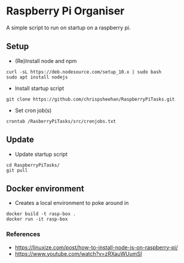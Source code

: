 # Raspberry Pi Organiser
A simple script to run on startup on a raspberry pi.

## Setup
- (Re)Install node and npm
```
curl -sL https://deb.nodesource.com/setup_10.x | sudo bash
sudo apt install nodejs
```
- Install startup script
```
git clone https://github.com/chrispsheehan/RaspberryPiTasks.git
```
- Set cron job(s)
```
crontab /RasberryPiTasks/src/cronjobs.txt
```

## Update
- Update startup script
```
cd RaspberryPiTasks/
git pull
```

## Docker environment
- Creates a local environment to poke around in
```
docker build -t rasp-box .
docker run -it rasp-box
```

### References
- https://linuxize.com/post/how-to-install-node-js-on-raspberry-pi/
- https://www.youtube.com/watch?v=zRXauWUumSI
